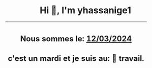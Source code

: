 <h1 align='center'>Hi 👋, I'm yhassanige1</h1>
<div align='center'>

|<h2 align='center'>Nous sommes le: <u>12/03/2024</u></h2><h2 align='center'>c'est un mardi et je suis au: 🏢 travail.</h2>|
|---
</div>